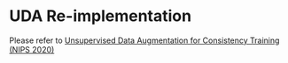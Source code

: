 # UDA Re-implementation

Please refer to [Unsupervised Data Augmentation for Consistency Training (NIPS 2020)](https://arxiv.org/pdf/1904.12848.pdf)